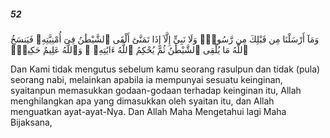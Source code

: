 ##### 52

<span class="ayah">وَمَآ أَرْسَلْنَا مِن قَبْلِكَ مِن رَّسُولٍۢ وَلَا نَبِىٍّ إِلَّآ إِذَا تَمَنَّىٰٓ أَلْقَى ٱلشَّيْطَٰنُ فِىٓ أُمْنِيَّتِهِۦ فَيَنسَخُ ٱللَّهُ مَا يُلْقِى ٱلشَّيْطَٰنُ ثُمَّ يُحْكِمُ ٱللَّهُ ءَايَٰتِهِۦ ۗ وَٱللَّهُ عَلِيمٌ حَكِيمٌۭ</span>

<span class="ayah_translation">Dan Kami tidak mengutus sebelum kamu seorang rasulpun dan tidak (pula) seorang nabi, melainkan apabila ia mempunyai sesuatu keinginan, syaitanpun memasukkan godaan-godaan terhadap keinginan itu, Allah menghilangkan apa yang dimasukkan oleh syaitan itu, dan Allah menguatkan ayat-ayat-Nya. Dan Allah Maha Mengetahui lagi Maha Bijaksana,</span>
